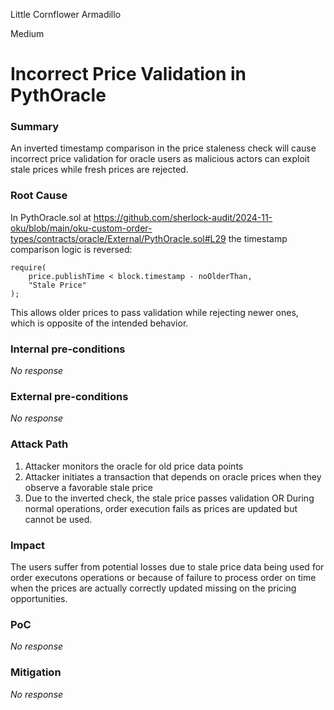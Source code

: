 Little Cornflower Armadillo

Medium

# Incorrect Price Validation in PythOracle

### Summary

An inverted timestamp comparison in the price staleness check will cause incorrect price validation for oracle users as malicious actors can exploit stale prices while fresh prices are rejected.

### Root Cause

In PythOracle.sol at https://github.com/sherlock-audit/2024-11-oku/blob/main/oku-custom-order-types/contracts/oracle/External/PythOracle.sol#L29 the timestamp comparison logic is reversed:
```solidity
require(
    price.publishTime < block.timestamp - noOlderThan,
    "Stale Price"
);
```
This allows older prices to pass validation while rejecting newer ones, which is opposite of the intended behavior.

### Internal pre-conditions

_No response_

### External pre-conditions

_No response_

### Attack Path

1. Attacker monitors the oracle for old price data points
2. Attacker initiates a transaction that depends on oracle prices when they observe a favorable stale price
3. Due to the inverted check, the stale price passes validation
OR
During normal operations, order execution fails as prices are updated but cannot be used.
### Impact

The users suffer from potential losses due to stale price data being used for order executons operations or because of failure to process order on time when the prices are actually correctly updated missing on the pricing opportunities.

### PoC

_No response_

### Mitigation

_No response_